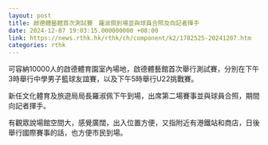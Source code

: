 ```yaml
---
layout: post
title: 啟德體藝館首次測試賽　羅淑佩到場並與球員合照及向記者揮手
date: 2024-12-07 19:03:15.000000000 +08:00
link: https://news.rthk.hk/rthk/ch/component/k2/1782525-20241207.htm
categories: rthk
---
```


可容納10000人的啟德體育園室內場地，啟德體藝館首次舉行測試賽，分別在下午3時舉行中學男子籃球友誼賽，以及下午5時舉行U22挑戰賽。

新任文化體育及旅遊局局長羅淑佩下午到場，出席第二場賽事並與球員合照，期間向記者揮手。

有觀眾說場館空間大，感覺廣闊，出入位置方便，又指附近有港鐵站和商店，日後舉行國際賽事的話，也方便市民到場。
